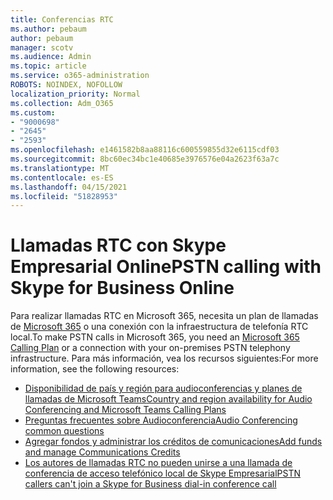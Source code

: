 ```yaml
---
title: Conferencias RTC
ms.author: pebaum
author: pebaum
manager: scotv
ms.audience: Admin
ms.topic: article
ms.service: o365-administration
ROBOTS: NOINDEX, NOFOLLOW
localization_priority: Normal
ms.collection: Adm_O365
ms.custom:
- "9000698"
- "2645"
- "2593"
ms.openlocfilehash: e1461582b8aa88116c600559855d32e6115cdf03
ms.sourcegitcommit: 8bc60ec34bc1e40685e3976576e04a2623f63a7c
ms.translationtype: MT
ms.contentlocale: es-ES
ms.lasthandoff: 04/15/2021
ms.locfileid: "51828953"
---
```

# <a name="pstn-calling-with-skype-for-business-online"></a><span data-ttu-id="6615b-102">Llamadas RTC con Skype Empresarial Online</span><span class="sxs-lookup"><span data-stu-id="6615b-102">PSTN calling with Skype for Business Online</span></span>

<span data-ttu-id="6615b-103">Para realizar llamadas RTC en Microsoft 365, necesita un plan de llamadas de [Microsoft 365](https://docs.microsoft.com/microsoftteams/what-is-phone-system-in-office-365#more-about-calling-plans) o una conexión con la infraestructura de telefonía RTC local.</span><span class="sxs-lookup"><span data-stu-id="6615b-103">To make PSTN calls in Microsoft 365, you need an [Microsoft 365 Calling Plan](https://docs.microsoft.com/microsoftteams/what-is-phone-system-in-office-365#more-about-calling-plans) or a connection with your on-premises PSTN telephony infrastructure.</span></span> <span data-ttu-id="6615b-104">Para más información, vea los recursos siguientes:</span><span class="sxs-lookup"><span data-stu-id="6615b-104">For more information, see the following resources:</span></span> 

- [<span data-ttu-id="6615b-105">Disponibilidad de país y región para audioconferencias y planes de llamadas de Microsoft Teams</span><span class="sxs-lookup"><span data-stu-id="6615b-105">Country and region availability for Audio Conferencing and Microsoft Teams Calling Plans</span></span>](https://docs.microsoft.com/microsoftteams/country-and-region-availability-for-audio-conferencing-and-calling-plans/country-and-region-availability-for-audio-conferencing-and-calling-plans) 
- [<span data-ttu-id="6615b-106">Preguntas frecuentes sobre Audioconferencia</span><span class="sxs-lookup"><span data-stu-id="6615b-106">Audio Conferencing common questions</span></span>](https://docs.microsoft.com/microsoftteams/audio-conferencing-common-questions)
- [<span data-ttu-id="6615b-107">Agregar fondos y administrar los créditos de comunicaciones</span><span class="sxs-lookup"><span data-stu-id="6615b-107">Add funds and manage Communications Credits</span></span>](https://docs.microsoft.com/microsoftteams/add-funds-and-manage-communications-credits)
- [<span data-ttu-id="6615b-108">Los autores de llamadas RTC no pueden unirse a una llamada de conferencia de acceso telefónico local de Skype Empresarial</span><span class="sxs-lookup"><span data-stu-id="6615b-108">PSTN callers can't join a Skype for Business dial-in conference call</span></span>](https://docs.microsoft.com/SkypeForBusiness/troubleshoot/online-conferencing/pstn-callers-cant-join-dial-in-call)
